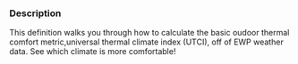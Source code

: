 ### Description 
This definition walks you through how to calculate the basic oudoor thermal comfort metric,universal thermal climate index (UTCI), off of EWP weather data.
See which climate is more comfortable!
